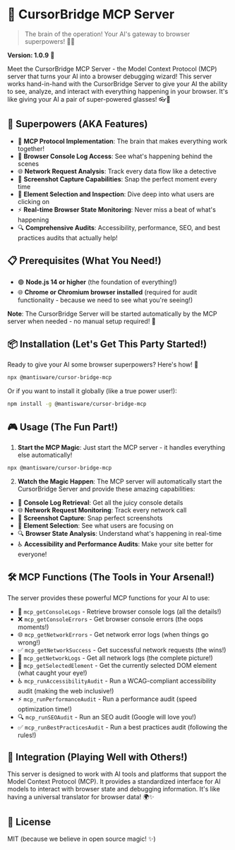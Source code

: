 # 🤖 CursorBridge MCP Server

> The brain of the operation! Your AI's gateway to browser superpowers! 🧠✨

**Version: 1.0.9** 🚀

Meet the CursorBridge MCP Server - the Model Context Protocol (MCP) server that turns your AI into a browser debugging wizard! This server works hand-in-hand with the CursorBridge Server to give your AI the ability to see, analyze, and interact with everything happening in your browser. It's like giving your AI a pair of super-powered glasses! 👓🎯

## 🚀 Superpowers (AKA Features)

- 🧠 **MCP Protocol Implementation**: The brain that makes everything work together!
- 👀 **Browser Console Log Access**: See what's happening behind the scenes
- 🌐 **Network Request Analysis**: Track every data flow like a detective
- 📸 **Screenshot Capture Capabilities**: Snap the perfect moment every time
- 🎯 **Element Selection and Inspection**: Dive deep into what users are clicking on
- ⚡ **Real-time Browser State Monitoring**: Never miss a beat of what's happening
- 🔍 **Comprehensive Audits**: Accessibility, performance, SEO, and best practices audits that actually help!

## 📋 Prerequisites (What You Need!)

- 🟢 **Node.js 14 or higher** (the foundation of everything!)
- 🌐 **Chrome or Chromium browser installed** (required for audit functionality - because we need to see what you're seeing!)

**Note**: The CursorBridge Server will be started automatically by the MCP server when needed - no manual setup required! 🚀

## 📦 Installation (Let's Get This Party Started!)

Ready to give your AI some browser superpowers? Here's how! 🎉

```bash
npx @mantisware/cursor-bridge-mcp
```

Or if you want to install it globally (like a true power user!):

```bash
npm install -g @mantisware/cursor-bridge-mcp
```

## 🎮 Usage (The Fun Part!)

1. **Start the MCP Magic**: Just start the MCP server - it handles everything else automatically!

```bash
npx @mantisware/cursor-bridge-mcp
```

2. **Watch the Magic Happen**: The MCP server will automatically start the CursorBridge Server and provide these amazing capabilities:

- 📝 **Console Log Retrieval**: Get all the juicy console details
- 🌐 **Network Request Monitoring**: Track every network call
- 📸 **Screenshot Capture**: Snap perfect screenshots
- 🎯 **Element Selection**: See what users are focusing on
- 🔍 **Browser State Analysis**: Understand what's happening in real-time
- ♿ **Accessibility and Performance Audits**: Make your site better for everyone!

## 🛠️ MCP Functions (The Tools in Your Arsenal!)

The server provides these powerful MCP functions for your AI to use:

- 📝 `mcp_getConsoleLogs` - Retrieve browser console logs (all the details!)
- ❌ `mcp_getConsoleErrors` - Get browser console errors (the oops moments!)
- 🌐 `mcp_getNetworkErrors` - Get network error logs (when things go wrong!)
- ✅ `mcp_getNetworkSuccess` - Get successful network requests (the wins!)
- 🔄 `mcp_getNetworkLogs` - Get all network logs (the complete picture!)
- 🎯 `mcp_getSelectedElement` - Get the currently selected DOM element (what caught your eye!)
- ♿ `mcp_runAccessibilityAudit` - Run a WCAG-compliant accessibility audit (making the web inclusive!)
- ⚡ `mcp_runPerformanceAudit` - Run a performance audit (speed optimization time!)
- 🔍 `mcp_runSEOAudit` - Run an SEO audit (Google will love you!)
- ✅ `mcp_runBestPracticesAudit` - Run a best practices audit (following the rules!)

## 🤝 Integration (Playing Well with Others!)

This server is designed to work with AI tools and platforms that support the Model Context Protocol (MCP). It provides a standardized interface for AI models to interact with browser state and debugging information. It's like having a universal translator for browser data! 🌍✨

## 📄 License

MIT (because we believe in open source magic! ✨)
